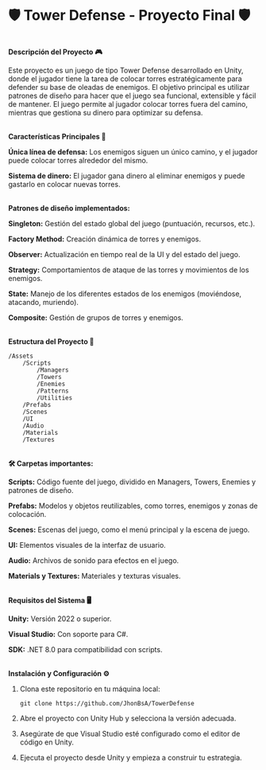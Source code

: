 <H1>🛡️ Tower Defense - Proyecto Final 🛡️</h1>

<br>
<strong>Descripción del Proyecto 🎮</strong>

Este proyecto es un juego de tipo Tower Defense desarrollado en Unity, donde el jugador tiene la tarea de colocar torres estratégicamente para defender su base de oleadas de enemigos. El objetivo principal es utilizar patrones de diseño para hacer que el juego sea funcional, extensible y fácil de mantener. El juego permite al jugador colocar torres fuera del camino, mientras que gestiona su dinero para optimizar su defensa.

<br>
<strong>Características Principales 🚀</strong>

<b>Única línea de defensa:</b> Los enemigos siguen un único camino, y el jugador puede colocar torres alrededor del mismo.

<b>Sistema de dinero:</b> El jugador gana dinero al eliminar enemigos y puede gastarlo en colocar nuevas torres.

<br>
<b>Patrones de diseño implementados:</b>

<b>Singleton:</b> Gestión del estado global del juego (puntuación, recursos, etc.).

<b>Factory Method:</b> Creación dinámica de torres y enemigos.

<b>Observer:</b> Actualización en tiempo real de la UI y del estado del juego.

<b>Strategy:</b> Comportamientos de ataque de las torres y movimientos de los enemigos.

<b>State:</b> Manejo de los diferentes estados de los enemigos (moviéndose, atacando, muriendo).

<b>Composite:</b> Gestión de grupos de torres y enemigos.

<br>
<strong>Estructura del Proyecto 📂</strong>

    /Assets
        /Scripts
            /Managers
            /Towers
            /Enemies
            /Patterns
            /Utilities
        /Prefabs
        /Scenes
        /UI
        /Audio
        /Materials
        /Textures

<br>
<strong>🛠️ Carpetas importantes:</strong>

<b>Scripts:</b> Código fuente del juego, dividido en Managers, Towers, Enemies y patrones de diseño.

<b>Prefabs:</b> Modelos y objetos reutilizables, como torres, enemigos y zonas de colocación.

<b>Scenes:</b> Escenas del juego, como el menú principal y la escena de juego.

<b>UI:</b> Elementos visuales de la interfaz de usuario.

<b>Audio:</b> Archivos de sonido para efectos en el juego.

<b>Materials y Textures:</b> Materiales y texturas visuales.

<br>
<strong>Requisitos del Sistema 🖥️</strong>

<b>Unity:</b> Versión 2022 o superior.

<b>Visual Studio:</b> Con soporte para C#.

<b>SDK:</b> .NET 8.0 para compatibilidad con scripts.

<br>
<strong>Instalación y Configuración ⚙️</strong>

1. Clona este repositorio en tu máquina local:

       git clone https://github.com/JhonBsA/TowerDefense

2. Abre el proyecto con Unity Hub y selecciona la versión adecuada.
   
3. Asegúrate de que Visual Studio esté configurado como el editor de código en Unity.

4. Ejecuta el proyecto desde Unity y empieza a construir tu estrategia.
